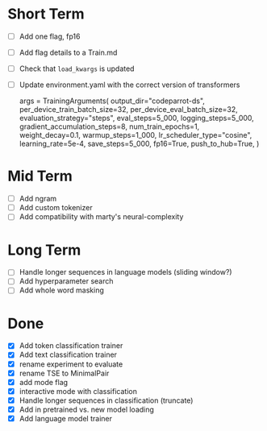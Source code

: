 # Short Term
- [ ] Add one flag, fp16 
- [ ] Add flag details to a Train.md 
- [ ] Check that `load_kwargs` is updated
- [ ] Update environment.yaml with the correct version of transformers

    args = TrainingArguments(
        output_dir="codeparrot-ds",
        per_device_train_batch_size=32,
        per_device_eval_batch_size=32,
        evaluation_strategy="steps",
        eval_steps=5_000,
        logging_steps=5_000,
        gradient_accumulation_steps=8,
        num_train_epochs=1,
        weight_decay=0.1,
        warmup_steps=1_000,
        lr_scheduler_type="cosine",
        learning_rate=5e-4,
        save_steps=5_000,
        fp16=True,
        push_to_hub=True,
    )


# Mid Term
- [ ] Add ngram 
- [ ] Add custom tokenizer 
- [ ] Add compatibility with marty's neural-complexity

# Long Term
- [ ] Handle longer sequences in language models (sliding window?)
- [ ] Add hyperparameter search 
- [ ] Add whole word masking 

# Done 

- [X] Add token classification trainer 
- [X] Add text classification trainer 
- [X] rename experiment to evaluate
- [X] rename TSE to MinimalPair
- [X] add mode flag 
- [X] interactive mode with classification
- [X] Handle longer sequences in classification (truncate)
- [X] Add in pretrained vs. new model loading
- [X] Add language model trainer 
